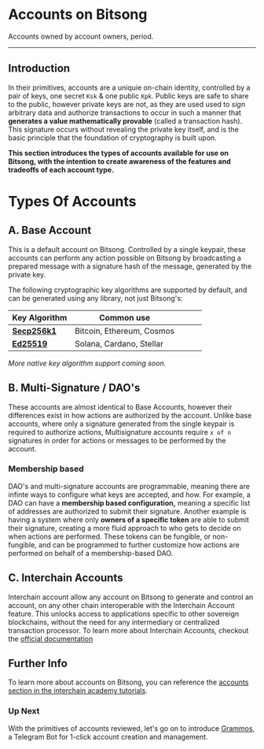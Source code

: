 # Accounts on Bitsong
Accounts owned by account owners, period. 
___

## Introduction
In their primitives, accounts are a uniquie on-chain identity, controlled by a pair of keys, one secret `Ksk` & one public `Kpk`. Public keys are safe to share to the public, however private keys are not, as they are used used to *sign* arbitrary data and authorize transactions to occur in such a manner that **generates a value mathematically provable**  (called a transaction hash). This signature occurs without revealing the private key itself, and is the basic principle that the foundation of cryptography is built upon.

__This section introduces the types of accounts available for use on Bitsong, with the intention to create awareness of the features and tradeoffs of each account type.__

# Types Of Accounts 

## A. Base Account

This is a default account on Bitsong. Controlled by a single keypair, these accounts can perform any action possible on Bitsong by broadcasting a prepared message with a signature hash of the message, generated by the private key. 

The following cryptographic key algorithms are supported by default, and can be generated using any library, not just Bitsong's:

|  Key Algorithm | Common use  |    |   |   |
|---|---|---|---|---|
|  __[Secp256k1](https://en.bitcoin.it/wiki/Secp256k1)__ | Bitcoin, Ethereum, Cosmos  |   |   |   |
|  __[Ed25519](https://github.com/allinbits/cosmos-sdk/blob/master/crypto/keys/ed25519/ed25519.go)__ |  Solana, Cardano, Stellar |   |   |   |


*More native key algorithm support coming soon.*

## B. Multi-Signature / DAO's

These accounts are almost identical to Base Accounts, however their differences exist in how actions are authorized by the account. Unlike base accounts, where only a signature generated from the single keypair is required to authorize actions, Multisignature accounts require `x of n` signatures in order for actions or messages to be performed by the account.

### Membership based

DAO's and multi-signature accounts are programmable, meaning there are infinte ways to configure what keys are accepted, and how. For example, a DAO can have a **membership based configuration,** meaning a specific list of addresses are authorized to submit their signature. Another example is having a system where only **owners of a specific token** are able to submit their signature, creating a more fluid approach to who gets to decide on when actions are performed. These tokens can be fungible, or non-fungible, and can be programmed to further customize how actions are performed on behalf of a membership-based DAO.

## C. Interchain Accounts 

Interchain account allow any account on Bitsong to generate and control an account, on any other chain interoperable with the Interchain Account feature. This unlocks access to applications specific to other sovereign blockchains, without the need for any intermediary or centralized transaction processor. To learn more about Interchain Accounts, checkout the [official documentation](https://ibc.cosmos.network/main/apps/interchain-accounts/overview.html)


## Further Info 

To learn more about accounts on Bitsong, you can reference the [accounts section in the interchain academy tutorials](https://tutorials.cosmos.network/academy/2-cosmos-concepts/2-accounts.html).

### Up Next 

With the primitives of accounts reviewed, let's go on to introduce [Grammos](./grammos), a Telegram Bot for 1-click account creation and management.